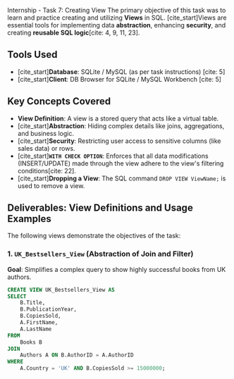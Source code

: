 Internship - Task 7: Creating View
The primary objective of this task was to learn and practice creating and utilizing **Views** in SQL. [cite_start]Views are essential tools for implementing data **abstraction**, enhancing **security**, and creating **reusable SQL logic**[cite: 4, 9, 11, 23].

## Tools Used
* [cite_start]**Database**: SQLite / MySQL (as per task instructions) [cite: 5]
* [cite_start]**Client**: DB Browser for SQLite / MySQL Workbench [cite: 5]

##  Key Concepts Covered
* **View Definition**: A view is a stored query that acts like a virtual table.
* [cite_start]**Abstraction**: Hiding complex details like joins, aggregations, and business logic.
* [cite_start]**Security**: Restricting user access to sensitive columns (like sales data) or rows.
* [cite_start]**`WITH CHECK OPTION`**: Enforces that all data modifications (INSERT/UPDATE) made through the view adhere to the view's filtering conditions[cite: 22].
* [cite_start]**Dropping a View**: The SQL command `DROP VIEW ViewName;` is used to remove a view.

## Deliverables: View Definitions and Usage Examples

The following views demonstrate the objectives of the task:

### 1. `UK_Bestsellers_View` (Abstraction of Join and Filter)
**Goal**: Simplifies a complex query to show highly successful books from UK authors.

```sql
CREATE VIEW UK_Bestsellers_View AS
SELECT
    B.Title,
    B.PublicationYear,
    B.CopiesSold,
    A.FirstName,
    A.LastName
FROM
    Books B
JOIN
    Authors A ON B.AuthorID = A.AuthorID
WHERE
    A.Country = 'UK' AND B.CopiesSold >= 15000000;
